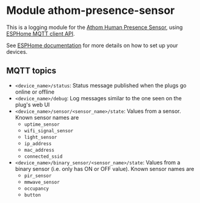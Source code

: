 # Module athom-presence-sensor

This is a logging module for the [Athom Human Presence Sensor](https://www.athom.tech/blank-1/human-presence-sensor),
using [ESPHome MQTT client API](https://esphome.io/components/mqtt.html).

See [ESPHome documentation](../docs/esphome.md) for more details on how to set up your devices.

## MQTT topics

- `<device_name>/status`: Status message published when the plugs go online or offline
- `<device_name>/debug`: Log messages similar to the one seen on the plug's web UI
- `<device_name>/sensor/<sensor_name>/state`: Values from a sensor. Known sensor names are
    - `uptime_sensor`
    - `wifi_signal_sensor`
    - `light_sensor`
    - `ip_address`
    - `mac_address`
    - `connected_ssid`
- `<device_name>/binary_sensor/<sensor_name>/state`: Values from a binary sensor (i.e. only has ON or OFF value). Known sensor names are
    - `pir_sensor`
    - `mmwave_sensor`
    - `occupancy`
    - `button`